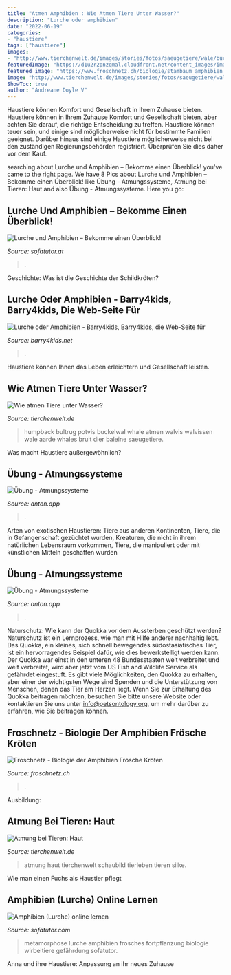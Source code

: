 ```yaml
---
title: "Atmen Amphibien : Wie Atmen Tiere Unter Wasser?"
description: "Lurche oder amphibien"
date: "2022-06-19"
categories:
- "haustiere"
tags: ["haustiere"]
images:
- "http://www.tierchenwelt.de/images/stories/fotos/saeugetiere/wale/buckelwal/buckelwal_taucht_l.jpg"
featuredImage: "https://d1u2r2pnzqmal.cloudfront.net/content_images/images/588/original/Metamorphose_des_Frosches.jpg?1486653509"
featured_image: "https://www.froschnetz.ch/biologie/stambaum_amphibien.gif"
image: "http://www.tierchenwelt.de/images/stories/fotos/saeugetiere/wale/buckelwal/buckelwal_taucht_l.jpg"
ShowToc: true
author: "Andreane Doyle V"
---
```



Haustiere können Komfort und Gesellschaft in Ihrem Zuhause bieten.
Haustiere können in Ihrem Zuhause Komfort und Gesellschaft bieten, aber achten Sie darauf, die richtige Entscheidung zu treffen. Haustiere können teuer sein, und einige sind möglicherweise nicht für bestimmte Familien geeignet. Darüber hinaus sind einige Haustiere möglicherweise nicht bei den zuständigen Regierungsbehörden registriert. Überprüfen Sie dies daher vor dem Kauf.

	

		
searching about Lurche und Amphibien – Bekomme einen Überblick! you've came to the right page. We have 8 Pics about Lurche und Amphibien – Bekomme einen Überblick! like Übung - Atmungssysteme, Atmung bei Tieren: Haut and also Übung - Atmungssysteme. Here you go:
		
    
## Lurche Und Amphibien – Bekomme Einen Überblick!

<img loading=lazy src="https://d1u2r2pnzqmal.cloudfront.net/content_images/images/588/normal/Metamorphose_des_Frosches.jpg?1503310606" onerror="this.onerror=null;this.src='https://tse2.mm.bing.net/th?id=OIP.4QZVbs3ztXzKzGmbm3AapQHaFl&amp;pid=15.1';" alt="Lurche und Amphibien – Bekomme einen Überblick!">

_Source: sofatutor.at_

>. 

	

Geschichte: Was ist die Geschichte der Schildkröten?

    
## Lurche Oder Amphibien - Barry4kids, Barry4kids, Die Web-Seite Für

<img loading=lazy src="https://www.barry4kids.net/TEMAS/PICS/FROGS/foto_frog_lifecycle_de.jpg" onerror="this.onerror=null;this.src='https://tse2.mm.bing.net/th?id=OIP.mQz42jkH-65nzxcpUKycqwHaDt&amp;pid=15.1';" alt="Lurche oder Amphibien - Barry4kids, Barry4kids, die Web-Seite für">

_Source: barry4kids.net_

>. 

	

Haustiere können Ihnen das Leben erleichtern und Gesellschaft leisten.

    
## Wie Atmen Tiere Unter Wasser?

<img loading=lazy src="http://www.tierchenwelt.de/images/stories/fotos/saeugetiere/wale/buckelwal/buckelwal_taucht_l.jpg" onerror="this.onerror=null;this.src='https://tse4.mm.bing.net/th?id=OIP.plnqD7fDyoF2aNOeMvJ6XwHaE8&amp;pid=15.1';" alt="Wie atmen Tiere unter Wasser?">

_Source: tierchenwelt.de_

>humpback bultrug potvis buckelwal whale atmen walvis walvissen wale aarde whales bruit dier baleine saeugetiere. 

	

Was macht Haustiere außergewöhnlich?

    
## Übung - Atmungssysteme

<img loading=lazy src="https://content.anton.app/files/?fileId=image%2Fadobe_261109740_crop-680-237-1552-1552&amp;etag=f898-39398" onerror="this.onerror=null;this.src='https://tse4.mm.bing.net/th?id=OIP.-Jj7eAZb-ZZ2SO9tpGiXPQHaHa&amp;pid=15.1';" alt="Übung - Atmungssysteme">

_Source: anton.app_

>. 

	

Arten von exotischen Haustieren: Tiere aus anderen Kontinenten, Tiere, die in Gefangenschaft gezüchtet wurden, Kreaturen, die nicht in ihrem natürlichen Lebensraum vorkommen, Tiere, die manipuliert oder mit künstlichen Mitteln geschaffen wurden

    
## Übung - Atmungssysteme

<img loading=lazy src="https://content.anton.app/files/?fileId=image%2Fadobe_243003583_crop-1242-0-2847-2847&amp;etag=4263-27518" onerror="this.onerror=null;this.src='https://tse4.mm.bing.net/th?id=OIP.QmOftKlL6hU0qzD4rm9nYwHaHa&amp;pid=15.1';" alt="Übung - Atmungssysteme">

_Source: anton.app_

>. 

	

Naturschutz: Wie kann der Quokka vor dem Aussterben geschützt werden?
Naturschutz ist ein Lernprozess, wie man mit Hilfe anderer nachhaltig lebt. Das Quokka, ein kleines, sich schnell bewegendes südostasiatisches Tier, ist ein hervorragendes Beispiel dafür, wie dies bewerkstelligt werden kann. Der Quokka war einst in den unteren 48 Bundesstaaten weit verbreitet und weit verbreitet, wird aber jetzt vom US Fish and Wildlife Service als gefährdet eingestuft. Es gibt viele Möglichkeiten, den Quokka zu erhalten, aber einer der wichtigsten Wege sind Spenden und die Unterstützung von Menschen, denen das Tier am Herzen liegt. Wenn Sie zur Erhaltung des Quokka beitragen möchten, besuchen Sie bitte unsere Website oder kontaktieren Sie uns unter info@petsontology.org, um mehr darüber zu erfahren, wie Sie beitragen können.

    
## Froschnetz - Biologie Der Amphibien Frösche Kröten

<img loading=lazy src="https://www.froschnetz.ch/biologie/stambaum_amphibien.gif" onerror="this.onerror=null;this.src='https://tse3.mm.bing.net/th?id=OIP.nko-9rHqETnWNtlSmxAARwHaC-&amp;pid=15.1';" alt="Froschnetz - Biologie der Amphibien Frösche Kröten">

_Source: froschnetz.ch_

>. 

	

Ausbildung:

    
## Atmung Bei Tieren: Haut

<img loading=lazy src="https://www.tierchenwelt.de/images/stories/specials/atmung/atmung_haut_schaubild_l.png" onerror="this.onerror=null;this.src='https://tse3.mm.bing.net/th?id=OIP.MAQpuKrXBc-f1PBChSmZYwHaCK&amp;pid=15.1';" alt="Atmung bei Tieren: Haut">

_Source: tierchenwelt.de_

>atmung haut tierchenwelt schaubild tierleben tieren silke. 

	

Wie man einen Fuchs als Haustier pflegt

    
## Amphibien (Lurche) Online Lernen

<img loading=lazy src="https://d1u2r2pnzqmal.cloudfront.net/content_images/images/588/original/Metamorphose_des_Frosches.jpg?1486653509" onerror="this.onerror=null;this.src='https://tse1.mm.bing.net/th?id=OIP.-ESceprD8S1QLh8zrjyWJgHaFl&amp;pid=15.1';" alt="Amphibien (Lurche) online lernen">

_Source: sofatutor.com_

>metamorphose lurche amphibien frosches fortpflanzung biologie wirbeltiere gefährdung sofatutor. 

	

Anna und ihre Haustiere: Anpassung an ihr neues Zuhause

